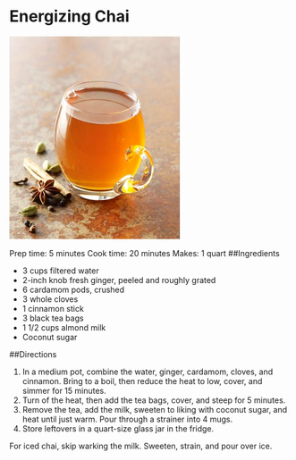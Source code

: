 # Energizing Chai
![picture of chai tea](images/chai-tea.jpg)

Prep time: 5 minutes Cook time: 20 minutes Makes: 1 quart
##Ingredients
* 3 cups filtered water
* 2-inch knob fresh ginger, peeled and roughly grated
* 6 cardamom pods, crushed
* 3 whole cloves
* 1 cinnamon stick
* 3 black tea bags
* 1 1/2 cups almond milk
* Coconut sugar

##Directions
1. In a medium pot, combine the water, ginger, cardamom, cloves, and cinnamon. Bring to a boil, then reduce the heat to low, cover, and simmer for 15 minutes.
1. Turn of the heat, then add the tea bags, cover, and steep for 5 minutes.
1. Remove the tea, add the milk, sweeten to liking with coconut sugar, and heat until just warm. Pour through a strainer into 4 mugs.
1. Store leftovers in a quart-size glass jar in the fridge.

For iced chai, skip warking the milk. Sweeten, strain, and pour over ice.
